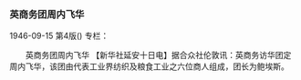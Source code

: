 ### 英商务团周内飞华

1946-09-15
第4版()
专栏：

　　英商务团周内飞华
    【新华社延安十日电】据合众社伦敦讯：英商务访华团定周内飞华，该团由代表工业界纺织及粮食工业之六位商人组成，团长为鲍埃斯。
